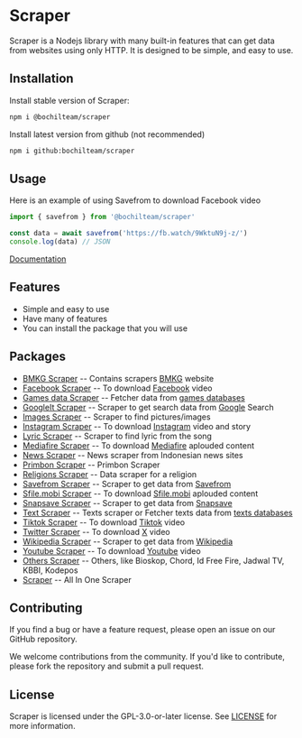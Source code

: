 # Scraper 
Scraper is a Nodejs library with many built-in features that can get data from websites using only HTTP. It is designed to be simple, and easy to use. 

## Installation
Install stable version of Scraper:
```sh
npm i @bochilteam/scraper
```

Install latest version from github (not recommended)
```sh
npm i github:bochilteam/scraper
```

## Usage 
Here is an example of using Savefrom to download Facebook video
```ts
import { savefrom } from '@bochilteam/scraper'

const data = await savefrom('https://fb.watch/9WktuN9j-z/')
console.log(data) // JSON
```
[Documentation](https://bochilteam.github.io/scraper/)

## Features
- Simple and easy to use
- Have many of features
- You can install the package that you will use


## Packages
- [BMKG Scraper](https://github.com/jonesroot/scraper/tree/main/packages/scraper-bmkg/) -- Contains scrapers [BMKG](https://www.bmkg.go.id/) website
- [Facebook Scraper](https://github.com/jonesroot/scraper/tree/main/packages/scraper-facebook/) -- To download [Facebook](https://www.facebook.com/) video
- [Games data Scraper](https://github.com/jonesroot/scraper/tree/main/packages/scraper-games/) -- Fetcher data from [games databases](https://github.com/jonesroot/database/tree/main/games)
- [GoogleIt Scraper](https://github.com/jonesroot/scraper/tree/main/packages/scraper-googleit/) -- Scraper to get search data from [Google](https://www.google.com) Search
- [Images Scraper](https://github.com/jonesroot/scraper/tree/main/packages/scraper-images/) -- Scraper to find pictures/images 
- [Instagram Scraper](https://github.com/jonesroot/scraper/tree/main/packages/scraper-instagram/) -- To download [Instagram](https://www.instagram.com/) video and story
- [Lyric Scraper](https://github.com/jonesroot/scraper/tree/main/packages/scraper-lyric/) -- Scraper to find lyric from the song
- [Mediafire Scraper](https://github.com/jonesroot/scraper/tree/main/packages/scraper-mediafire/) -- To download [Mediafire](https://www.mediafire.com/) aplouded content
- [News Scraper](https://github.com/jonesroot/scraper/tree/main/packages/scraper-news/) -- News scraper from Indonesian news sites
- [Primbon Scraper](https://github.com/jonesroot/scraper/tree/main/packages/scraper-primbon/) -- Primbon Scraper
- [Religions Scraper](https://github.com/jonesroot/scraper/tree/main/packages/scraper-religions/) -- Data scraper for a religion
- [Savefrom Scraper](https://github.com/jonesroot/scraper/tree/main/packages/scraper-savefrom/) -- Scraper to get data from [Savefrom](https://savefrom.net/)
- [Sfile.mobi Scraper](https://github.com/jonesroot/scraper/tree/main/packages/scraper-sfilemobi/) -- To download [Sfile.mobi](https://sfile.mobi/) aplouded content
- [Snapsave Scraper](https://github.com/jonesroot/scraper/tree/main/packages/scraper-snapsave/) -- Scraper to get data from [Snapsave](https://snapsave.app/)
- [Text Scraper](https://github.com/jonesroot/scraper/tree/main/packages/scraper-texts/) -- Texts scraper or Fetcher texts data from [texts databases](https://github.com/jonesroot/database/tree/main/kata-kata)
- [Tiktok Scraper](https://github.com/jonesroot/scraper/tree/main/packages/scraper-tiktok/) -- To download [Tiktok](https://www.tiktok.com/) video
- [Twitter Scraper](https://github.com/jonesroot/scraper/tree/main/packages/scraper-twitter/) -- To download [X](https://x.com/) video
- [Wikipedia Scraper](https://github.com/jonesroot/scraper/tree/main/packages/scraper-wikipedia/) -- Scraper to get data from [Wikipedia](https://www.wikipedia.org/)
- [Youtube Scraper](https://github.com/jonesroot/scraper/tree/main/packages/scraper-youtube/) -- To download [Youtube](https://www.youtube.com/) video
- [Others Scraper](https://github.com/jonesroot/scraper/tree/main/packages/scraper-others/) -- Others, like Bioskop, Chord, Id Free Fire, Jadwal TV, KBBI, Kodepos
- [Scraper](#scraper) -- All In One Scraper

## Contributing
If you find a bug or have a feature request, please open an issue on our GitHub repository.

We welcome contributions from the community. If you'd like to contribute, please fork the repository and submit a pull request.

## License
Scraper is licensed under the GPL-3.0-or-later license. See [LICENSE](LICENSE) for more information.
